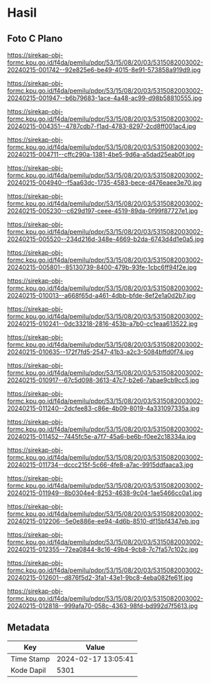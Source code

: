 # Hasil

## Foto C Plano

https://sirekap-obj-formc.kpu.go.id/f4da/pemilu/pdpr/53/15/08/20/03/5315082003002-20240215-001742--92e825e6-be49-4015-8e91-573858a919d9.jpg

https://sirekap-obj-formc.kpu.go.id/f4da/pemilu/pdpr/53/15/08/20/03/5315082003002-20240215-001947--b6b79683-1ace-4a48-ac99-d98b58810555.jpg

https://sirekap-obj-formc.kpu.go.id/f4da/pemilu/pdpr/53/15/08/20/03/5315082003002-20240215-004351--4787cdb7-f1ad-4783-8297-2cd8ff001ac4.jpg

https://sirekap-obj-formc.kpu.go.id/f4da/pemilu/pdpr/53/15/08/20/03/5315082003002-20240215-004711--cffc290a-1381-4be5-9d6a-a5dad25eab0f.jpg

https://sirekap-obj-formc.kpu.go.id/f4da/pemilu/pdpr/53/15/08/20/03/5315082003002-20240215-004940--f5aa63dc-1735-4583-bece-d476eaee3e70.jpg

https://sirekap-obj-formc.kpu.go.id/f4da/pemilu/pdpr/53/15/08/20/03/5315082003002-20240215-005230--c629d197-ceee-4519-89da-0f99f87727e1.jpg

https://sirekap-obj-formc.kpu.go.id/f4da/pemilu/pdpr/53/15/08/20/03/5315082003002-20240215-005520--234d216d-348e-4669-b2da-6743d4d1e0a5.jpg

https://sirekap-obj-formc.kpu.go.id/f4da/pemilu/pdpr/53/15/08/20/03/5315082003002-20240215-005801--85130739-8400-479b-93fe-1cbc6ff94f2e.jpg

https://sirekap-obj-formc.kpu.go.id/f4da/pemilu/pdpr/53/15/08/20/03/5315082003002-20240215-010013--a668f65d-a461-4dbb-bfde-8ef2e1a0d2b7.jpg

https://sirekap-obj-formc.kpu.go.id/f4da/pemilu/pdpr/53/15/08/20/03/5315082003002-20240215-010241--0dc33218-2816-453b-a7b0-cc1eaa613522.jpg

https://sirekap-obj-formc.kpu.go.id/f4da/pemilu/pdpr/53/15/08/20/03/5315082003002-20240215-010635--172f7fd5-2547-41b3-a2c3-5084bffd0f74.jpg

https://sirekap-obj-formc.kpu.go.id/f4da/pemilu/pdpr/53/15/08/20/03/5315082003002-20240215-010917--67c5d098-3613-47c7-b2e6-7abae9cb9cc5.jpg

https://sirekap-obj-formc.kpu.go.id/f4da/pemilu/pdpr/53/15/08/20/03/5315082003002-20240215-011240--2dcfee83-c86e-4b09-8019-4a331097335a.jpg

https://sirekap-obj-formc.kpu.go.id/f4da/pemilu/pdpr/53/15/08/20/03/5315082003002-20240215-011452--7445fc5e-a7f7-45a6-be6b-f0ee2c18334a.jpg

https://sirekap-obj-formc.kpu.go.id/f4da/pemilu/pdpr/53/15/08/20/03/5315082003002-20240215-011734--dccc215f-5c66-4fe8-a7ac-9915ddfaaca3.jpg

https://sirekap-obj-formc.kpu.go.id/f4da/pemilu/pdpr/53/15/08/20/03/5315082003002-20240215-011949--8b0304e4-8253-4638-9c04-1ae5466cc0a1.jpg

https://sirekap-obj-formc.kpu.go.id/f4da/pemilu/pdpr/53/15/08/20/03/5315082003002-20240215-012206--5e0e886e-ee94-4d6b-8510-df15bf4347eb.jpg

https://sirekap-obj-formc.kpu.go.id/f4da/pemilu/pdpr/53/15/08/20/03/5315082003002-20240215-012355--72ea0844-8c16-49b4-9cb8-7c7fa57c102c.jpg

https://sirekap-obj-formc.kpu.go.id/f4da/pemilu/pdpr/53/15/08/20/03/5315082003002-20240215-012601--d876f5d2-3fa1-43e1-9bc8-4eba082fe61f.jpg

https://sirekap-obj-formc.kpu.go.id/f4da/pemilu/pdpr/53/15/08/20/03/5315082003002-20240215-012818--999afa70-058c-4363-98fd-bd992d7f5613.jpg


## Metadata

| Key        | Value               |
| ---------- | ------------------- |
| Time Stamp | 2024-02-17 13:05:41 |
| Kode Dapil | 5301                |



